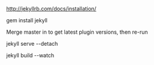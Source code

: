 http://jekyllrb.com/docs/installation/

gem install jekyll

Merge master in to get latest plugin versions, then re-run

jekyll serve --detach

jekyll build --watch

